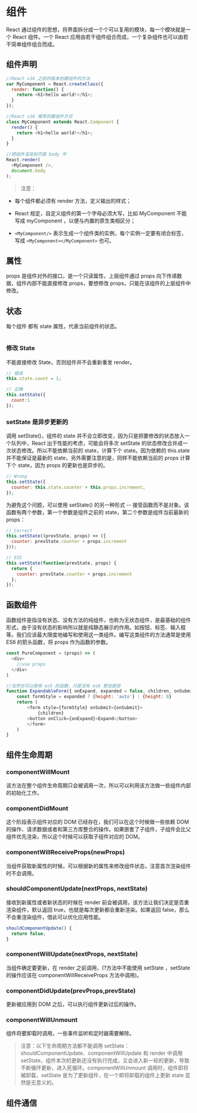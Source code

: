 # 组件
React 通过组件的思想，将界面拆分成一个个可以复用的模块，每一个模块就是一个 React 组件。一个 React 应用由若干组件组合而成，一个复杂组件也可以由若干简单组件组合而成。

## 组件声明
``` js
//React v16 之前的版本创建组件的方法
var MyComponent = React.createClass({
  render: function() {
    return <h1>hello world!</h1>;
  }
});

//React v16 推荐创建组件方式
class MyComponent extends React.Component {
  render() {
    return <h1>hello world!</h1>;
  }
}

//把组件渲染到页面 body 中
React.render(
  <MyComponent />,
  document.body
);
```

> 注意：

* 每个组件都必须有 render 方法，定义输出的样式；

* React 规定，自定义组件的第一个字母必须大写，比如 MyComponent 不能写成 myComponent ，以便与内置的原生类相区分；

* `<MyComponent/>` 表示生成一个组件类的实例，每个实例一定要有闭合标签，写成 `<MyComponent></MyComponent>` 也可。


## 属性
props 是组件对外的接口，是一个只读属性，上层组件通过 props 向下传递数据，组件内部不能直接修改 props，要想修改 props，只能在该组件的上层组件中修改。

## 状态
每个组件 都有 state 属性，代表当前组件的状态。

``` js

```

### 修改 State
不能直接修改 State，否则组件并不会重新重发 render。

``` js
// 错误
this.state.count = 1;

// 正确
this.setState({
  count:1
});
```

### setState 是异步更新的
调用 setState()，组件的 state 并不会立即改变，因为只是把要修改的状态放入一个队列中，React 出于性能的考虑，可能会将多次 setState 的状态修改合并成一次状态修改。所以不能依赖当前的 state，计算下个 state。因为依赖的 this.state 并不能保证是最新的 state，另外需要注意的是，同样不能依赖当前的 props 计算下个 state，因为 props 的更新也是异步的。

``` js
// Wrong
this.setState({
  counter: this.state.counter + this.props.increment,
});
```

为避免这个问题，可以使用 setState() 的另一种形式 -- 接受函数而不是对象。该函数有两个参数，第一个参数是组件之前的 state，第二个参数是组件当前最新的 props：

``` js
// Correct
this.setState((prevState, props) => ({
  counter: prevState.counter + props.increment
}));
```

``` js
// ES5
this.setState(function(prevState, props) {
  return {
    counter: prevState.counter + props.increment
  };
});
```

## 函数组件
函数组件是指没有状态、没有方法的纯组件，也称为无状态组件，是最基础的组件形式，由于没有状态的影响所以就是纯静态展示的作用。如按钮、标签、输入框等。我们应该最大限度地编写和使用这一类组件。编写这类组件的方法通常是使用 ES6 的箭头函数，将 props 作为函数的参数。

``` js
const PureComponent = (props) => (
  <div>
    //use props
  </div>
)

//当然也可以使用 es5 的函数，只是没有 es6 更加直观
function ExpandableForm({ onExpand, expanded = false, children, onSubmit }) {
    const formStyle = expanded ? {height: 'auto'} : {height: 0}
    return (
        <form style={formStyle} onSubmit={onSubmit}>
            {children}
        <button onClick={onExpand}>Expand</button>
        </form>
    )
}
```

## 组件生命周期
### componentWillMount
该方法在整个组件生命周期只会被调用一次，所以可以利用该方法做一些组件内部的初始化工作。
### componentDidMount
这个阶段表示组件对应的 DOM 已经存在，我们可以在这个时候做一些依赖 DOM 的操作、请求数据或者和第三方库整合的操作。如果嵌套了子组件，子组件会比父组件优先渲染，所以这个时候可以获取子组件对应的 DOM。
### componentWillReceiveProps(newProps)
当组件获取新属性的时候，可以根据新的属性来修改组件状态，注意首次渲染组件时不会调用。
### shouldComponentUpdate(nextProps, nextState)
接收到新属性或者新状态的时候在 render 前会被调用，该方法让我们决定是否重渲染组件，默认返回 true，也就是每次更新都会重新渲染。如果返回 false，那么不会重渲染组件，借此可以优化应用性能。

``` js
shouldComponentUpdate() {
  return false;
}
```
### componentWillUpdate(nextProps, nextState)
当组件确定要更新，在 render 之前调用，(?方法中不能使用 setState ，setState 的操作应该在 componentWillReceiveProps 方法中调用)。
### componentDidUpdate(prevProps,prevState)
更新被应用到 DOM 之后，可以执行组件更新过后的操作。

### componentWillUnmount
组件将要卸载时调用，一些事件监听和定时器需要解除。

> 注意：以下生命周期方法都不能调用 setState：shouldComponentUpdate、componentWillUpdate 和 render 中调用 setState，组件本次的更新还没有执行完成，又会进入新一轮的更新，导致不断循环更新，进入死循环。componentWillUnmount 调用时，组件即将被卸载，setState 是为了更新组件，在一个即将卸载的组件上更新 state 显然是无意义的。

## 组件通信